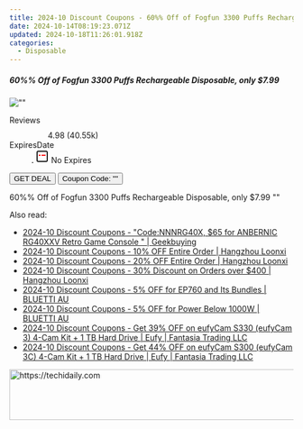 ```yaml
---
title: 2024-10 Discount Coupons - 60%% Off of Fogfun 3300 Puffs Rechargeable Disposable, only $7.99 | Bellavapor
date: 2024-10-14T08:19:23.071Z
updated: 2024-10-18T11:26:01.918Z
categories:
  - Disposable
---
```


<div class="max-w-4xl mx-auto grid grid-cols-1 lg:max-w-5xl lg:gap-x-20 lg:grid-cols-2">
  <div class="relative p-3 col-start-1 row-start-1 flex flex-col-reverse rounded-lg bg-gradient-to-t from-black/75 via-black/0 sm:bg-none sm:row-start-2 sm:p-0 lg:row-start-1">
    <h5 class="mt-1 text-lg font-semibold text-white sm:text-slate-900 md:text-2xl dark:sm:text-white">60%% Off of Fogfun 3300 Puffs Rechargeable Disposable, only $7.99</h5>
  </div>
  
  <div class="col-start-1 col-end-3 row-start-1 grid gap-4 sm:mb-6 sm:grid-cols-4 lg:col-start-2 lg:row-span-6 lg:row-end-6 lg:mb-0 lg:gap-6">
      <img src="&quot;&quot;" onClick="javascript:window.open(decodeURIComponent('%22https%3A%2F%2Fwww.shareasale.com%2Fu.cfm%3Fd%3D1104989%26m%3D122475%26u%3D4338022%22'), '_blank');void(0);" alt="&quot;&quot;" class="h-60 w-full rounded-lg object-cover sm:col-span-2 sm:h-52 lg:col-span-full" loading="lazy" />
    
  </div>
  <dl class="row-start-2 mt-4 flex items-center text-xs font-medium sm:row-start-3 sm:mt-1 md:mt-2.5 lg:row-start-2">
    <dt class="sr-only">Reviews</dt>
    <dd class="flex items-center text-indigo-600 dark:text-indigo-400">
      <svg width="24" height="24" fill="none" aria-hidden="true" class="mr-1 stroke-current dark:stroke-indigo-500">
        <path d="m12 5 2 5h5l-4 4 2.103 5L12 16l-5.103 3L9 14l-4-4h5l2-5Z" stroke-width="2" stroke-linecap="round" stroke-linejoin="round" />
      </svg>
      <span>4.98 <span class="font-normal text-slate-400">(40.55k)</span></span>
    </dd>
    <dt class="sr-only">ExpiresDate</dt>
    <dd class="flex items-center">
      <svg width="2" height="2" aria-hidden="true" fill="currentColor" class="mx-3 text-slate-300">
        <circle cx="1" cy="1" r="1" />
      </svg>
      <svg width="24" height="24" viewBox="0 0 24 24" fill="none" stroke="currentColor" stroke-width="2">
        <rect x="3" y="3" width="18" height="18" rx="2" fill="#fff" />
        <path d="M6 10L18 10" stroke="red" stroke-width="2" fill="none" />
        <path d="M10 6L10 18" stroke="#fff" stroke-width="2" fill="none" />
      </svg>
      No Expires    </dd>
  </dl>
  <div class="col-start-1 row-start-3 mt-4 self-center sm:col-start-2 sm:row-span-2 sm:row-start-2 sm:mt-0 lg:col-start-1 lg:row-start-3 lg:row-end-4 lg:mt-6">
    <button type="button" onClick="javascript:window.open(decodeURIComponent('%22https%3A%2F%2Fwww.shareasale.com%2Fu.cfm%3Fd%3D1104989%26m%3D122475%26u%3D4338022%22'), '_blank');void(0);" class="rounded-lg bg-red-600 px-3 py-2 text-sm font-medium leading-6 text-white">GET DEAL</button>
    <button type="button" onClick="javascript:window.open(decodeURIComponent('%22https%3A%2F%2Fwww.shareasale.com%2Fu.cfm%3Fd%3D1104989%26m%3D122475%26u%3D4338022%22'), '_blank');void(0);" class="border-dashed border-2 border-indigo-600 bg-green-100 text-sm leading-6 font-medium py-2 px-3 rounded-lg">Coupon Code: &quot;&quot;</button>
  </div>
  <p class="col-start-1 mt-4 text-sm leading-6 sm:col-span-2 lg:col-span-1 lg:row-start-4 lg:mt-6 dark:text-slate-400">
    60%% Off of Fogfun 3300 Puffs Rechargeable Disposable, only $7.99 
""  </p>
</div>

<span class="atpl-alsoreadstyle">Also read:</span>
<div><ul>
<li><a href="https://coupons.techidaily.com/coupon-1232636-share-38812-sale/"><u>2024-10 Discount Coupons - "Code:NNNRG40X, $65 for ANBERNIC RG40XXV Retro Game Console " | Geekbuying</u></a></li>
<li><a href="https://coupons.techidaily.com/coupon-1232914-share-155620-sale/"><u>2024-10 Discount Coupons - 10% OFF Entire Order | Hangzhou Loonxi</u></a></li>
<li><a href="https://coupons.techidaily.com/coupon-1232915-share-155620-sale/"><u>2024-10 Discount Coupons - 20% OFF Entire Order | Hangzhou Loonxi</u></a></li>
<li><a href="https://coupons.techidaily.com/coupon-1232916-share-155620-sale/"><u>2024-10 Discount Coupons - 30% Discount on Orders over $400 | Hangzhou Loonxi</u></a></li>
<li><a href="https://coupons.techidaily.com/coupon-1227456-share-109567-sale/"><u>2024-10 Discount Coupons - 5% OFF for EP760 and Its Bundles | BLUETTI AU</u></a></li>
<li><a href="https://coupons.techidaily.com/coupon-1227457-share-109567-sale/"><u>2024-10 Discount Coupons - 5% OFF for Power Below 1000W | BLUETTI AU</u></a></li>
<li><a href="https://coupons.techidaily.com/coupon-1232885-share-115200-sale/"><u>2024-10 Discount Coupons - Get 39% OFF on eufyCam S330 (eufyCam 3) 4-Cam Kit + 1 TB Hard Drive | Eufy | Fantasia Trading LLC</u></a></li>
<li><a href="https://coupons.techidaily.com/coupon-1232887-share-115200-sale/"><u>2024-10 Discount Coupons - Get 44% OFF on eufyCam S300 (eufyCam 3C) 4-Cam Kit + 1 TB Hard Drive | Eufy | Fantasia Trading LLC</u></a></li>
</ul></div>

<ins class="adsbygoogle"
      style="display:block"
      data-ad-client="ca-pub-7571918770474297"
      data-ad-slot="8358498916"
      data-ad-format="auto"
      data-full-width-responsive="true"></ins>
    

<!-- affiliate ads begin -->
<a href="https://unicoeye.pxf.io/c/5597632/2134223/18498" target="_top" id="2134223">
  <img src="//a.impactradius-go.com/display-ad/18498-2134223" border="0" alt="https://techidaily.com" width="728" height="90"/>
</a>
<img height="0" width="0" src="https://unicoeye.pxf.io/i/5597632/2134223/18498" style="position:absolute;visibility:hidden;" border="0" />
<!-- affiliate ads end -->

